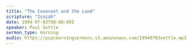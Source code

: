 ```yaml
---
title: "The Covenant and the Land"
scripture: "Isaiah"
date: 1994-07-03T00:00:00Z
speaker: Paul Settle
sermon_type: morning
audio: https://pcpcmorningsermons.s3.amazonaws.com/19940703settle.mp3 
---
```



